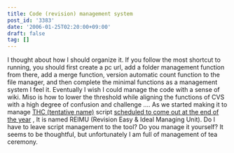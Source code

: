 ```yaml
---
title: Code (revision) management system
post_id: '3383'
date: '2006-01-25T02:20:00+09:00'
draft: false
tag: []
---
```


I thought about how I should organize it. If you follow the most shortcut to running, you should first create a pc url, add a folder management function from there, add a merge function, version automatic count function to the file manager, and then complete the minimal functions as a management system I feel it. Eventually I wish I could manage the code with a sense of wiki. Miso is how to lower the threshold while aligning the functions of CVS with a high degree of confusion and challenge .... As we started making it to manage [THC (tentative name)](/!/thC/) script [scheduled to come out at the end of the year](/!/thC/) , It is named REIMU (Revision Easy & Ideal Managing Unit). Do I have to leave script management to the tool? Do you manage it yourself? It seems to be thoughtful, but unfortunately I am full of management of tea ceremony.